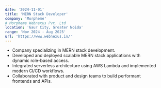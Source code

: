 ```yaml
---
date: '2024-11-01'
title: 'MERN Stack Developer'
company: 'Morpheme'
# Morpheme Webnexus Pvt. Ltd
location: 'Gaur City, Greater Noida'
range: 'Nov 2024 - Aug 2025'
url: 'https://www.webnexus.in/'
---
```


- Company specializing in MERN stack development.
- Developed and deployed scalable MERN stack applications with dynamic role-based access.
- Integrated serverless architecture using AWS Lambda and implemented modern CI/CD workflows.
- Collaborated with product and design teams to build performant frontends and APIs.

